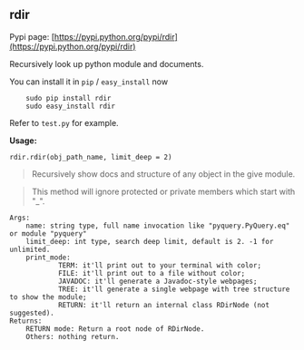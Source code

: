 ## rdir

Pypi page: [https://pypi.python.org/pypi/rdir](https://pypi.python.org/pypi/rdir)

Recursively look up python module and documents.

You can install it in `pip` / `easy_install` now

        sudo pip install rdir
        sudo easy_install rdir

Refer to `test.py` for example.

**Usage:**  
 
    rdir.rdir(obj_path_name, limit_deep = 2)
    
    
> Recursively show docs and structure of any object in the give module.

> This method will ignore protected or private members which start with "_".

    Args:
        name: string type, full name invocation like "pyquery.PyQuery.eq" or module "pyquery"
        limit_deep: int type, search deep limit, default is 2. -1 for unlimited.
        print_mode:
                TERM: it'll print out to your terminal with color;
                FILE: it'll print out to a file without color;
                JAVADOC: it'll generate a Javadoc-style webpages;
                TREE: it'll generate a single webpage with tree structure to show the module;
                RETURN: it'll return an internal class RDirNode (not suggested).
    Returns:
        RETURN mode: Return a root node of RDirNode.
        Others: nothing return.

